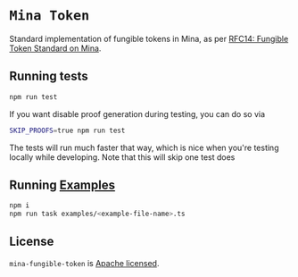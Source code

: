 # `Mina Token`

Standard implementation of fungible tokens in Mina, as per
[RFC14: Fungible Token Standard on Mina](https://github.com/o1-labs/rfcs/blob/main/0014-fungible-token-standard.md).


## Running tests

```sh
npm run test
```

If you want disable proof generation during testing, you can do so via

```sh
SKIP_PROOFS=true npm run test
```

The tests will run much faster that way, which is nice when you're testing locally while developing.
Note that this will skip one test does

## Running [Examples](./examples)

```sh
npm i
npm run task examples/<example-file-name>.ts
```

## License

`mina-fungible-token` is [Apache licensed](LICENSE).
